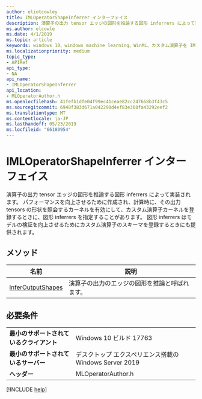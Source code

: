```yaml
---
author: eliotcowley
title: IMLOperatorShapeInferrer インターフェイス
description: 演算子の出力 tensor エッジの図形を推論する図形 inferrers によって実装されます。
ms.author: elcowle
ms.date: 4/1/2019
ms.topic: article
keywords: windows 10、windows machine learning、WinML、カスタム演算子を IMLOperatorShapeInferrer
ms.localizationpriority: medium
topic_type:
- APIRef
api_type:
- NA
api_name:
- IMLOperatorShapeInferrer
api_location:
- MLOperatorAuthor.h
ms.openlocfilehash: 41fefb1dfe04f99ec41ceae82cc247668b3f43c5
ms.sourcegitcommit: 6948f383d671a042290d4ef83e360fa43292eef2
ms.translationtype: MT
ms.contentlocale: ja-JP
ms.lasthandoff: 05/23/2019
ms.locfileid: "66180954"
---
```

# <a name="imloperatorshapeinferrer-interface"></a>IMLOperatorShapeInferrer インターフェイス

演算子の出力 tensor エッジの図形を推論する図形 inferrers によって実装されます。 パフォーマンスを向上させるために作成され、計算時に、その出力 tensors の形状を照会するカーネルを有効にして、カスタム演算子カーネルを登録するときに、図形 inferrers を指定することがあります。 図形 inferrers はモデルの検証を向上させるためにカスタム演算子のスキーマを登録するときにも提供されます。

## <a name="methods"></a>メソッド

| 名前 | 説明 |
|------|-------------|
| [InferOutputShapes](IMLOperatorShapeInferrer_InferOutputShapes.md) | 演算子の出力のエッジの図形を推論と呼ばれます。 |

## <a name="requirements"></a>必要条件

| | |
|-|-|
| **最小のサポートされているクライアント** | Windows 10 ビルド 17763 |
| **最小のサポートされているサーバー** | デスクトップ エクスペリエンス搭載の Windows Server 2019 |
| **ヘッダー** | MLOperatorAuthor.h |

[!INCLUDE [help](../../includes/get-help.md)]
